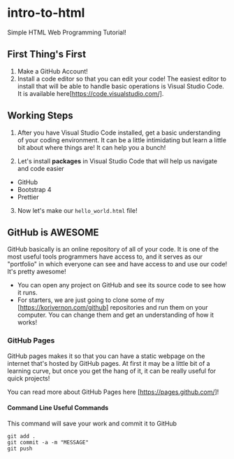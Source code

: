 # intro-to-html
Simple HTML Web Programming Tutorial!

## First Thing's First
1. Make a GitHub Account!
2. Install a code editor so that you can edit your code! The easiest editor to install that will be able to handle basic operations is Visual Studio Code. It is available here[https://code.visualstudio.com/].

## Working Steps
1. After you have Visual Studio Code installed, get a basic understanding of your coding environment. It can be a little intimidating but learn a little bit about where things are! It can help you a bunch!

2. Let's install **packages** in Visual Studio Code that will help us navigate and code easier
- GitHub
- Bootstrap 4
- Prettier

3. Now let's make our `hello_world.html` file!

## GitHub is AWESOME
GitHub basically is an online repository of all of your code. It is one of the most useful tools programmers have access to, and it serves as our "portfolio" in which everyone can see and have access to and use our code! It's pretty awesome!

- You can open any project on GitHub and see its source code to see how it runs.
- For starters, we are just going to clone some of my [https://korivernon.com/github] repositories and run them on your computer. You can change them and get an understanding of how it works!

### GitHub Pages
GitHub pages makes it so that you can have a static webpage on the internet that's hosted by GitHub pages. At first it may be a little bit of a learning curve, but once you get the hang of it, it can be really useful for quick projects!

You can read more about GitHub Pages here [https://pages.github.com/]!

#### Command Line Useful Commands
This command will save your work and commit it to GitHub
```
git add .
git commit -a -m "MESSAGE"
git push
```
